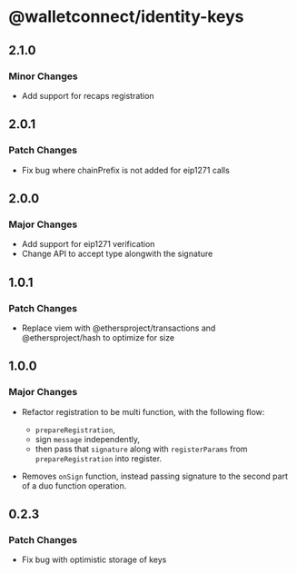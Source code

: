 # @walletconnect/identity-keys

## 2.1.0

### Minor Changes

- Add support for recaps registration

## 2.0.1

### Patch Changes

- Fix bug where chainPrefix is not added for eip1271 calls

## 2.0.0

### Major Changes

- Add support for eip1271 verification
- Change API to accept type alongwith the signature

## 1.0.1

### Patch Changes

- Replace viem with @ethersproject/transactions and @ethersproject/hash to optimize for size

## 1.0.0

### Major Changes

- Refactor registration to be multi function, with the following flow:

  - `prepareRegistration`,
  - sign `message` independently,
  - then pass that `signature` along with `registerParams` from `prepareRegistration` into register.

- Removes `onSign` function, instead passing signature to the second part of a duo function operation.

## 0.2.3

### Patch Changes

- Fix bug with optimistic storage of keys
